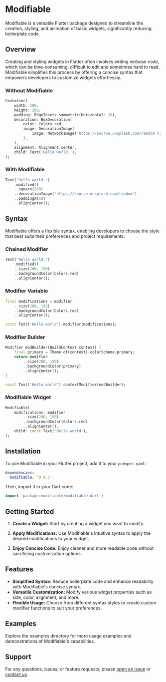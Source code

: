 # Modifiable

Modifiable is a versatile Flutter package designed to streamline the creation, styling, and animation of basic widgets, significantly reducing boilerplate code.

## Overview

Creating and styling widgets in Flutter often involves writing verbose code, which can be time-consuming, difficult to edit and sometimes hard to read. Modifiable simplifies this process by offering a concise syntax that empowers developers to customize widgets effortlessly.

### Without Modifiable

```dart
Container(
    width: 200,
    height: 200,
    padding: EdgeInsets.symmetric(horizontal: 10),
    decoration: BoxDecoration(
        color: Colors.red,
        image: DecorationImage(
            image: NetworkImage('https://source.unsplash.com/random'),
        ),
    ),
    alignment: Alignment.center,
    child: Text('Hello world.'),
);
```

### With Modifiable

```dart
Text('Hello world.')
    .modified()
    ..square(200) 
    ..decorationImage('https://source.unsplash.com/random')
    ..paddingX(10)
    ..alignCenter();
```

## Syntax

Modifiable offers a flexible syntax, enabling developers to choose the style that best suits their preferences and project requirements.

### Chained Modifier

```dart
Text('Hello world.')
    .modified()
    ..size(200, 150)
    ..backgroundColor(Colors.red)
    ..alignCenter();
```

### Modifier Variable

```dart
final modifications = modifier
    ..size(200, 150)
    ..backgroundColor(Colors.red)
    ..alignCenter();

const Text('Hello world').modifier(modifications);
```

### Modifier Builder

```dart
Modifier modBuilder(BuildContext context) {
    final primary = Theme.of(context).colorScheme.primary;
    return modifier
        ..size(200, 150)
        ..backgroundColor(primary)
        ..alignCenter();
} 

const Text('Hello world').contextModifier(modBuilder);
```

### Modifiable Widget

```dart
Modifiable(
    modifications: modifier
        ..size(200, 150)
        ..backgroundColor(Colors.red)
        ..alignCenter(),
    child: const Text('Hello world'),
);
```

## Installation

To use Modifiable in your Flutter project, add it to your `pubspec.yaml`:

```yaml
dependencies:
  modifiable: ^0.0.3
```

Then, import it in your Dart code:

```dart
import 'package:modifiable/modifiable.dart';
```

## Getting Started

1. **Create a Widget:** Start by creating a widget you want to modify.

2. **Apply Modifications:** Use Modifiable's intuitive syntax to apply the desired modifications to your widget.

3. **Enjoy Concise Code:** Enjoy cleaner and more readable code without sacrificing customization options.

## Features

- **Simplified Syntax:** Reduce boilerplate code and enhance readability with Modifiable's concise syntax.
- **Versatile Customization:** Modify various widget properties such as size, color, alignment, and more.
- **Flexible Usage:** Choose from different syntax styles or create custom modifier functions to suit your preferences.

## Examples

Explore the examples directory for more usage examples and demonstrations of Modifiable's capabilities.


## Support

For any questions, issues, or feature requests, please [open an issue](https://github.com/defsign/modifiable/issues) or [contact us](mailto:1def.signal@gmail.com).
